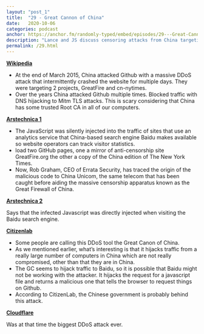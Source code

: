 ```yaml
---
layout: "post_1"
title:  "29 - Great Cannon of China"
date:   2020-10-06
categories: podcast
anchor: https://anchor.fm/randomly-typed/embed/episodes/29---Great-Cannon-of-China-ekn17j
description: "Lance and JS discuss censoring attacks from China targeting Github."
permalink: /29.html
---
```


**<a href="https://en.wikipedia.org/wiki/Censorship_of_GitHub#DDoS_attack">Wikipedia</a>**

- At the end of March 2015, China attacked Github with a massive DDoS attack that intermittently crashed the website for multiple days. They were targeting 2 projects, GreatFire and cn-nytimes.
- Over the years China attacked Github multiple times. Blocked traffic with DNS hijacking to Mitm TLS attacks. This is scary considering that China has some trusted Root CA in all of our computers.

**<a href="https://arstechnica.com/information-technology/2015/04/ddos-attacks-that-crippled-github-linked-to-great-firewall-of-china/">Arstechnica 1</a>**

- The JavaScript was silently injected into the traffic of sites that use an analytics service that China-based search engine Baidu makes available so website operators can track visitor statistics.
- load two GitHub pages, one a mirror of anti-censorship site GreatFire.org the other a copy of the China edition of The New York Times.
- Now, Rob Graham, CEO of Errata Security, has traced the origin of the malicious code to China Unicom, the same telecom that has been caught before aiding the massive censorship apparatus known as the Great Firewall of China.

**<a href="https://arstechnica.com/information-technology/2015/03/github-battles-largest-ddos-in-sites-history-targeted-at-anti-censorship-tools/">Arstechnica 2</a>**

Says that the infected Javascript was directly injected when visiting the Baidu search engine.

**<a href="https://citizenlab.ca/2015/04/chinas-great-cannon/">Citizenlab</a>**

- Some people are calling this DDoS tool the Great Canon of China.
- As we mentioned earlier, what’s interesting is that it hijacks traffic from a really large number of computers in China which are not really compromised, other than that they are in China.
- The GC seems to hijack traffic to Baidu, so it is possible that Baidu might not be working with the attacker. It hijacks the request for a javascript file and returns a malicious one that tells the browser to request things on Github.
- According to CitizenLab, the Chinese government is probably behind this attack.

**<a href="https://www.cloudflare.com/learning/ddos/famous-ddos-attacks/">Cloudflare</a>**

Was at that time the biggest DDoS attack ever.
